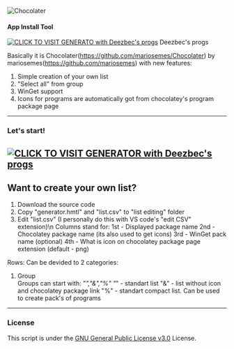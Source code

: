 ![Chocolater](https://raw.githubusercontent.com/mariosemes/Chocolater/main/images/simple-logo.jpg "Chocolater")
#### App Install Tool

[![CLICK TO VISIT GENERATO with Deezbec's progs](https://img.shields.io/badge/Click_To_Visit_Generator-blue.svg?style=for-the-badge)](https://raw.githack.com/Deezbec/Chocolater/main/generator.html)
Deezbec's progs 

Basically it is Chocolater(https://github.com/mariosemes/Chocolater) by mariosemes(https://github.com/mariosemes) with new features:
1) Simple creation of your own list
2) "Select all" from group
3) WinGet support
4) Icons for programs are automatically got from chocolatey's program package page

------------
### Let's start!
[![CLICK TO VISIT GENERATOR with Deezbec's progs](https://img.shields.io/badge/Click_To_Visit_Generator-blue.svg?style=for-the-badge)](https://raw.githack.com/Deezbec/Chocolater-and-WinGeter/main/generator.html)
------------
## Want to create your own list?
1) Download the source code
2) Copy "generator.hmtl" and "list.csv" to "list editing" folder
3) Edit "list.csv" (I personally do this with VS code's "edit CSV" extension)\n
Columns stand for:
1st - Displayed package name
2nd - Chocolatey package name (its also used to get icons)
3rd - WinGet pack name (optional)
4th - What is icon on chocolatey package page extension (default - png)

Rows:
Can be devided to 2 categories:
1) Group<br>
Groups can start with:  "*","&","%"
"*" - standart list
"&" - list without icon and chocolatey package link
"%" - standart compact list. Can be used to create pack's of programs


------------
### License
This script is under the [GNU General Public License v3.0](https://github.com/mariosemes/Chocolater/blob/main/LICENSE "GNU General Public License v3.0") License.

